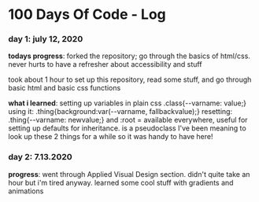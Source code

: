 # 100 Days Of Code - Log

### day 1: july 12, 2020
**todays progress**: forked the repository; go through the basics of html/css. never hurts to have a refresher about accessibility and stuff

took about 1 hour to set up this repository, read some stuff, and go through basic html and basic css functions

**what i learned**: setting up variables in plain css 
      .class{--varname: value;} 
      using it: .thing{background:var(--varname, fallbackvalue);}
      resetting: .thing{--varname: newvalue;}
      and :root = available everywhere, useful for setting up defaults for inheritance. is a pseudoclass
      I've been meaning to look up these 2 things for a while so it was handy to have here!
      
### day 2: 7.13.2020
**progress**: went through Applied Visual Design section. didn't quite take an hour but i'm tired anyway. learned some cool stuff with gradients and animations

